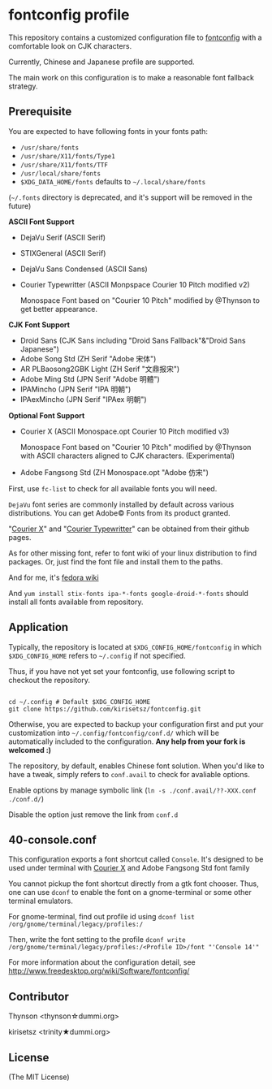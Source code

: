 fontconfig profile
==================

This repository contains a customized configuration file to
[fontconfig](http://fontconfig.org) with a comfortable look on CJK
characters.

Currently, Chinese and Japanese profile are supported.

The main work on this configuration is to make a reasonable font fallback
strategy.

Prerequisite
------------

You are expected to have following fonts in your fonts path:

* `/usr/share/fonts`
* `/usr/share/X11/fonts/Type1`
* `/usr/share/X11/fonts/TTF`
* `/usr/local/share/fonts`
* `$XDG_DATA_HOME/fonts` defaults to `~/.local/share/fonts`

(`~/.fonts` directory is deprecated, and it's support will be
removed in the future)

**ASCII Font Support**

* DejaVu Serif (ASCII Serif)
* STIXGeneral (ASCII Serif)
* DejaVu Sans Condensed (ASCII Sans)
* Courier Typewritter (ASCII Monpspace Courier 10 Pitch modified v2)

  Monospace Font based on "Courier 10 Pitch" modified by @Thynson to get
  better appearance.

**CJK Font Support**

* Droid Sans (CJK Sans including "Droid Sans Fallback"&"Droid Sans Japanese")
* Adobe Song Std (ZH Serif "Adobe 宋体")
* AR PLBaosong2GBK Light (ZH Serif "文鼎报宋")
* Adobe Ming Std (JPN Serif "Adobe 明體")
* IPAMincho (JPN Serif "IPA 明朝")
* IPAexMincho (JPN Serif "IPAex 明朝")

**Optional Font Support**

* Courier X (ASCII Monospace.opt Courier 10 Pitch modified v3)

  Monospace Font based on "Courier 10 Pitch" modified by @Thynson with ASCII
  characters aligned to CJK characters. (Experimental)

* Adobe Fangsong Std (ZH Monospace.opt "Adobe 仿宋")

First, use `fc-list` to check for all available fonts you will need.

`DejaVu` font series are commonly installed by default across various
distributions. You can get Adobe&copy; Fonts from its product granted.

"[Courier X](https://github.com/thynson/Courier-X-Fonts)" and
"[Courier Typewritter](https://github.com/kirisetsz/Courier-Typewritter-Fonts)"
can be obtained from their github pages.

As for other missing font, refer to font wiki of your linux distribution to find packages.
Or, just find the font file and install them to the paths.

And for me, it's
[fedora wiki](http://fedoraproject.org/wiki/Category:Packaged_fonts)

And `yum install stix-fonts ipa-*-fonts google-droid-*-fonts` should install
all fonts available from repository.

Application
-----------

Typically, the repository is located at `$XDG_CONFIG_HOME/fontconfig`
in which `$XDG_CONFIG_HOME` refers to `~/.config` if not specified.

Thus, if you have not yet set your fontconfig, use following script to
checkout the repository.

```shell

cd ~/.config # Default $XDG_CONFIG_HOME
git clone https://github.com/kirisetsz/fontconfig.git

```

Otherwise, you are expected to backup your configuration first and put your
customization into `~/.config/fontconfig/conf.d/` which will be
automatically included to the configuration.
**Any help from your fork is welcomed :)**

The repository, by default, enables Chinese font solution. When you'd like
to have a tweak, simply refers to `conf.avail` to check for avaliable
options.

Enable options by manage symbolic link
(`ln -s ./conf.avail/??-XXX.conf ./conf.d/`)

Disable the option just remove the link from `conf.d`

40-console.conf
---------------

This configuration exports a font shortcut called `Console`.
It's designed to be used under terminal with
[Courier X](https://github.com/thynson/Courier-X-Fonts) and
Adobe Fangsong Std font family

You cannot pickup the font shortcut directly from a gtk font chooser.
Thus, one can use `dconf` to enable the font on a gnome-terminal or some
other terminal emulators.

For gnome-terminal,
find out profile id using `dconf list /org/gnome/terminal/legacy/profiles:/`

Then, write the font setting to the profile
`dconf write /org/gnome/terminal/legacy/profiles:/<Profile ID>/font "'Console 14'"`

For more information about the configuration detail, see
<http://www.freedesktop.org/wiki/Software/fontconfig/>

Contributor
-----------

Thynson &lt;thynson&#x2606;dummi.org&gt;

kirisetsz &lt;trinity&#x2605;dummi.org&gt;

License
-------

(The MIT License)

